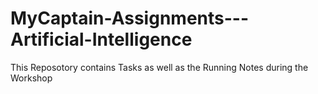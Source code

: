 # MyCaptain-Assignments---Artificial-Intelligence
This Reposotory contains Tasks as well as the Running Notes during the Workshop
